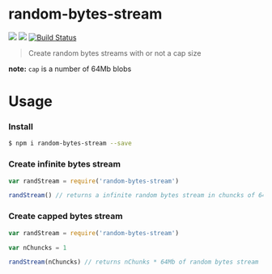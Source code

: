 random-bytes-stream
===================

[![](https://img.shields.io/badge/made%20by-Protocol%20Labs-blue.svg?style=flat-square)](http://ipn.io) [![](https://img.shields.io/badge/freenode-%23ipfs-blue.svg?style=flat-square)](http://webchat.freenode.net/?channels=%23ipfs) [![Build Status](https://travis-ci.org/diasdavid/random-bytes-stream.svg)](https://travis-ci.org/diasdavid/random-bytes-stream)

> Create random bytes streams with or not a cap size

**note:** `cap` is a number of 64Mb blobs

# Usage

### Install

```bash
$ npm i random-bytes-stream --save
```

### Create infinite bytes stream

```javascript
var randStream = require('random-bytes-stream')

randStream() // returns a infinite random bytes stream in chuncks of 64Mb (max Buffer size)
```

### Create capped bytes stream


```javascript
var randStream = require('random-bytes-stream')

var nChuncks = 1

randStream(nChuncks) // returns nChunks * 64Mb of random bytes stream
```


